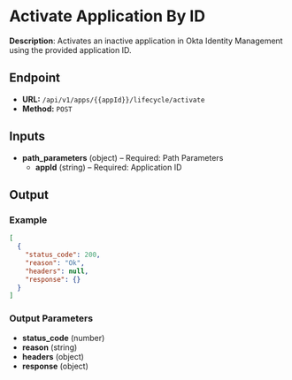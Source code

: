 # Activate Application By ID

**Description**: Activates an inactive application in Okta Identity Management using the provided application ID.

## Endpoint

- **URL:** `/api/v1/apps/{{appId}}/lifecycle/activate`
- **Method:** `POST`
## Inputs

- **path_parameters** (object) – Required: Path Parameters
  - **appId** (string) – Required: Application ID
## Output

### Example

```json
[
  {
    "status_code": 200,
    "reason": "Ok",
    "headers": null,
    "response": {}
  }
]
```
### Output Parameters

- **status_code** (number)
- **reason** (string)
- **headers** (object)
- **response** (object)
